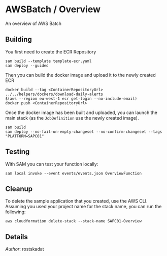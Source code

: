# AWSBatch / Overview

An overview of AWS Batch

## Building

You first need to create the ECR Repository

```shell
sam build --template template-ecr.yaml
sam deploy --guided
``` 

Then you can build the docker image and upload it to the newly created ECR

```shell
docker build --tag <ContainerRepositoryUrl> ../../helpers/dockers/download-daily-alerts
$(aws --region eu-west-1 ecr get-login --no-include-email)
docker push <ContainerRepositoryUrl>
``` 

Once the docker image has been built and uploaded, you can launch the main stack (as the `JobDefinition` use the newly created image).

```shell
sam build 
sam deploy --no-fail-on-empty-changeset --no-confirm-changeset --tags "PLATFORM=SAPC01" 
``` 

## Testing

With SAM you can test your function locally:

```shell
sam local invoke --event events/events.json OverviewFunction
```

## Cleanup

To delete the sample application that you created, use the AWS CLI. Assuming you used your project name for the stack name, you can run the following:

```shell
aws cloudformation delete-stack --stack-name SAPC01-Overview
```

## Details

*Author*: rostskadat
